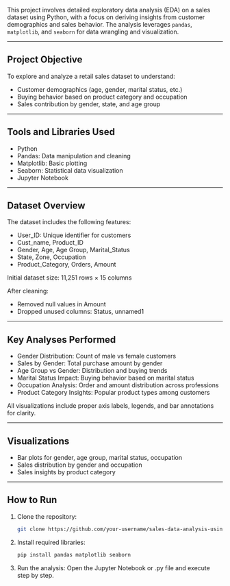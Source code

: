 This project involves detailed exploratory data analysis (EDA) on a sales dataset using Python, with a focus on deriving insights from customer demographics and sales behavior. The analysis leverages `pandas`, `matplotlib`, and `seaborn` for data wrangling and visualization.

---

## Project Objective

To explore and analyze a retail sales dataset to understand:
- Customer demographics (age, gender, marital status, etc.)
- Buying behavior based on product category and occupation
- Sales contribution by gender, state, and age group

---

## Tools and Libraries Used

- Python
- Pandas: Data manipulation and cleaning
- Matplotlib: Basic plotting
- Seaborn: Statistical data visualization
- Jupyter Notebook

---

## Dataset Overview

The dataset includes the following features:

- User_ID: Unique identifier for customers
- Cust_name, Product_ID
- Gender, Age, Age Group, Marital_Status
- State, Zone, Occupation
- Product_Category, Orders, Amount

Initial dataset size: 11,251 rows × 15 columns

After cleaning:
- Removed null values in Amount
- Dropped unused columns: Status, unnamed1

---

## Key Analyses Performed

- Gender Distribution: Count of male vs female customers
- Sales by Gender: Total purchase amount by gender
- Age Group vs Gender: Distribution and buying trends
- Marital Status Impact: Buying behavior based on marital status
- Occupation Analysis: Order and amount distribution across professions
- Product Category Insights: Popular product types among customers

All visualizations include proper axis labels, legends, and bar annotations for clarity.

---

## Visualizations

- Bar plots for gender, age group, marital status, occupation
- Sales distribution by gender and occupation
- Sales insights by product category

---

## How to Run

1. Clone the repository:
   ```bash
   git clone https://github.com/your-username/sales-data-analysis-using-pandas-and-seaborn.git
   
2. Install required libraries:
   ```bash
   pip install pandas matplotlib seaborn

3. Run the analysis:
   Open the Jupyter Notebook or .py file and execute step by step.
